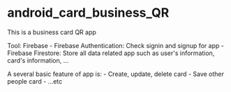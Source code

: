 # android_card_business_QR
This is a business card QR app

Tool: Firebase
    - Firebase Authentication: Check signin and signup for app
    - Firebase Firestore: Store all data related app such as user's information, card's information, ...

A several basic feature of app is:
    - Create, update, delete card
    - Save other people card
    - ...etc
